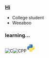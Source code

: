 ### [Hi](https://www.youtube.com/watch?v=a0YrCABCOEY)

<ul>
  <li>College student</li>
  <li>Weeaboo</li>
  </ul>

### learning...

<img src="https://img.icons8.com/color/452/c-programming.png" alt="C" width="30"/><img src="https://upload.wikimedia.org/wikipedia/commons/thumb/1/18/ISO_C%2B%2B_Logo.svg/1822px-ISO_C%2B%2B_Logo.svg.png" alt="CPP" width="25"/><img src="https://raw.githubusercontent.com/devicons/devicon/master/icons/python/python-original.svg" alt="Python" width="30"/>




